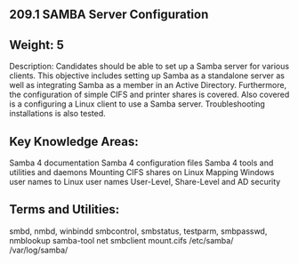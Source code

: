 ## 209.1 SAMBA Server Configuration

Weight: 5
---------

Description: Candidates should be able to set up a Samba server for various clients. This objective includes setting up Samba as a standalone server as well as integrating Samba as a member in an Active Directory. Furthermore, the configuration of simple CIFS and printer shares is covered. Also covered is a configuring a Linux client to use a Samba server. Troubleshooting installations is also tested.


Key Knowledge Areas:
--------------------

Samba 4 documentation
Samba 4 configuration files
Samba 4 tools and utilities and daemons
Mounting CIFS shares on Linux
Mapping Windows user names to Linux user names
User-Level, Share-Level and AD security

Terms and Utilities:
--------------------

smbd, nmbd, winbindd
smbcontrol, smbstatus, testparm, smbpasswd, nmblookup
samba-tool
net
smbclient
mount.cifs
/etc/samba/
/var/log/samba/
 

